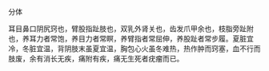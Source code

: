 分体

耳目鼻口阴尻窍也，臂股指趾肢也，双乳外肾关也，齿发爪甲余也，枝脂旁趾附也，养耳力者常饱，养目力者常瞑，养臂指者常屈伸，养股趾者常步履。夏脏宜冷，冬脏宜温，背阴肢末虽夏宜温，胸包心火虽冬难热，热作肿而窍塞，血不行而肢废，余有消长无疾，痛附有疾，痛无生死者疣瘤而已。

